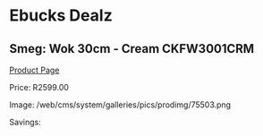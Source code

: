 
# Ebucks Dealz
## Smeg: Wok 30cm - Cream CKFW3001CRM
[Product Page](https://www.ebucks.com/web/shop/productSelected.do?prodId=1170700533&catId=704983235)

Price: R2599.00

Image: /web/cms/system/galleries/pics/prodimg/75503.png

Savings: 


	